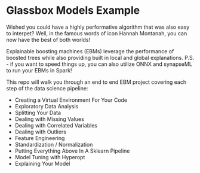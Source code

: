 # Glassbox Models Example

Wished you could have a highly performative algorithm that was also easy to interpet? Well, in the famous words of icon Hannah Montanah, you can now have the best of both worlds! 

Explainable boosting machines (EBMs) leverage the performance of boosted trees while also providing built in local and global explanations. P.S. - if you want to speed things up, you can also utilize ONNX and synapseML to run your EBMs in Spark!

This repo will walk you through an end to end EBM project covering each step of the data science pipeline:
* Creating a Virtual Environment For Your Code 
* Exploratory Data  Analysis
* Splitting Your Data
* Dealing with Missing Values
* Dealing with Correlated Variables
* Dealing with Outliers
* Feature Engineering
* Standardization / Normalization
* Putting Everything Above In A Sklearn Pipeline
* Model Tuning with Hyperopt
* Explaining Your Model
